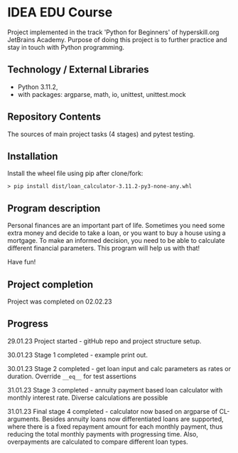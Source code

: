 # IDEA EDU Course

Project implemented in the track 'Python for Beginners' of hyperskill.org JetBrains Academy. Purpose of doing this
project is to further practice and stay in touch with Python programming.

## Technology / External Libraries

- Python 3.11.2,
- with packages: argparse, math, io, unittest, unittest.mock

## Repository Contents

The sources of main project tasks (4 stages) and pytest testing.

## Installation

Install the wheel file using pip after clone/fork:

    > pip install dist/loan_calculator-3.11.2-py3-none-any.whl

## Program description

Personal finances are an important part of life. Sometimes you need some extra money and decide to take a loan, or you
want to buy a house using a mortgage. To make an informed decision, you need to be able to calculate different financial
parameters. This program will help us with that!

Have fun!

## Project completion

Project was completed on 02.02.23

## Progress

29.01.23 Project started - gitHub repo and project structure setup.

30.01.23 Stage 1 completed - example print out.

30.01.23 Stage 2 completed - get loan input and calc parameters as rates or duration. Override `__eq__` for test
assertions

31.01.23 Stage 3 completed - annuity payment based loan calculator with monthly interest rate. Diverse calculations
are possible

31.01.23 Final stage 4 completed - calculator now based on argparse of CL-arguments. Besides annuity loans now
differentiated loans are supported, where there is a fixed repayment amount for each monthly payment, thus reducing the
total monthly payments with progressing time. Also, overpayments are calculated to compare different loan types.
